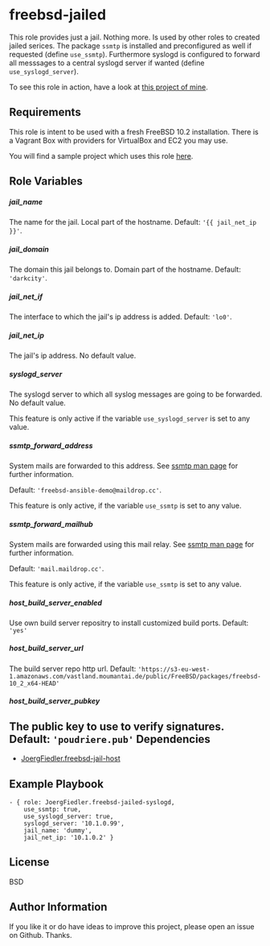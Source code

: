 freebsd-jailed
=========

This role provides just a jail. Nothing more. Is used by other roles to created jailed serices. The package `ssmtp` is installed and preconfigured as well if requested (define `use_ssmtp`). Furthermore syslogd is configured to forward all messsages to a central syslogd server if wanted (define `use_syslogd_server`).

To see this role in action, have a look at [this project of mine](https://github.com/JoergFiedler/freebsd-ansible-demo).

Requirements
------------

This role is intent to be used with a fresh FreeBSD 10.2 installation. There is a Vagrant Box with providers for VirtualBox and EC2 you may use.

You will find a sample project which uses this role [here](https://github.com/JoergFiedler/freebsd-ansible-demo).

Role Variables
--------------

##### jail_name

The name for the jail. Local part of the hostname. Default: `'{{ jail_net_ip }}'`.

##### jail_domain

The domain this jail belongs to. Domain part of the hostname. Default: `'darkcity'`.

##### jail_net_if

The interface to which the jail's ip address is added. Default: `'lo0'`.

##### jail_net_ip

The jail's ip address. No default value.

##### syslogd_server

The syslogd server to which all syslog messages are going to be forwarded. No default value.

This feature is only active if the variable `use_syslogd_server` is set to any value.

##### ssmtp_forward_address

System mails are forwarded to this address. See [ssmtp man page](https://www.freebsd.org/cgi/man.cgi?query=ssmtp&apropos=0&sektion=0&manpath=FreeBSD+10.2-RELEASE+and+Ports&arch=default&format=html) for further information.

Default: `'freebsd-ansible-demo@maildrop.cc'`.

This feature is only active, if the variable `use_ssmtp` is set to any value.

##### ssmtp_forward_mailhub

System mails are forwarded using this mail relay. See [ssmtp man page](https://www.freebsd.org/cgi/man.cgi?query=ssmtp&apropos=0&sektion=0&manpath=FreeBSD+10.2-RELEASE+and+Ports&arch=default&format=html) for further information.

Default: `'mail.maildrop.cc'`.

This feature is only active, if the variable `use_ssmtp` is set to any value.

##### host_build_server_enabled

Use own build server repositry to install customized build ports. Default: `'yes'`

##### host_build_server_url

The build server repo http url. Default: `'https://s3-eu-west-1.amazonaws.com/vastland.moumantai.de/public/FreeBSD/packages/freebsd-10_2_x64-HEAD'`

##### host_build_server_pubkey

The public key to use to verify signatures. Default: `'poudriere.pub'`
Dependencies
------------

- [JoergFiedler.freebsd-jail-host](https://galaxy.ansible.com/detail#/role/5827)

Example Playbook
----------------

    - { role: JoergFiedler.freebsd-jailed-syslogd,
        use_ssmtp: true,
        use_syslogd_server: true,
        syslogd_server: '10.1.0.99',
        jail_name: 'dummy',
        jail_net_ip: '10.1.0.2' }

License
-------

BSD

Author Information
------------------

If you like it or do have ideas to improve this project, please open an issue on Github. Thanks.
